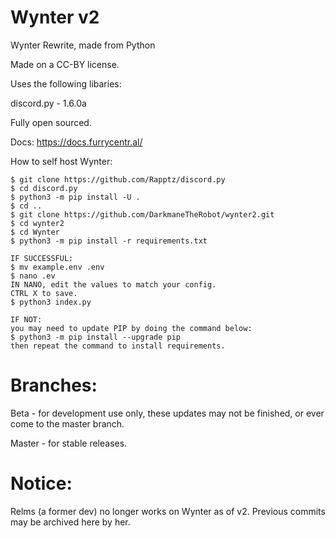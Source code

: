 # Wynter v2
Wynter Rewrite, made from Python

Made on a CC-BY license.

Uses the following libaries: 

discord.py - 1.6.0a

Fully open sourced.

Docs: https://docs.furrycentr.al/

How to self host Wynter: 
```
$ git clone https://github.com/Rapptz/discord.py
$ cd discord.py
$ python3 -m pip install -U .
$ cd ..
$ git clone https://github.com/DarkmaneTheRobot/wynter2.git
$ cd wynter2
$ cd Wynter
$ python3 -m pip install -r requirements.txt 

IF SUCCESSFUL:
$ mv example.env .env
$ nano .ev
IN NANO, edit the values to match your config.
CTRL X to save.
$ python3 index.py

IF NOT: 
you may need to update PIP by doing the command below:
$ python3 -m pip install --upgrade pip
then repeat the command to install requirements.
```

# Branches:

Beta - for development use only, these updates may not be finished, or ever come to the master branch.

Master - for stable releases.

# Notice:

Relms (a former dev) no longer works on Wynter as of v2. Previous commits may be archived here by her.

